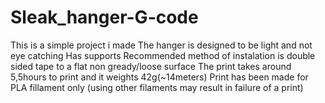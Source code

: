 # Sleak_hanger-G-code

This is a simple project i made 
The hanger is designed to be light and not eye catching 
Has supports 
Recommended method of instalation is double sided tape to a flat non gready/loose surface
The print takes around 5,5hours to print and it weights 42g(~14meters) 
Print has been made for PLA fillament only (using other filaments may result in failure of a print)
